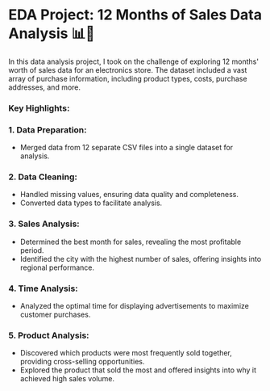 # EDA Project: 12 Months of Sales Data Analysis 📊💼

In this data analysis project, I took on the challenge of exploring 12 months' worth of sales data for an electronics store. The dataset included a vast array of purchase information, including product types, costs, purchase addresses, and more. 

### Key Highlights:

### 1. Data Preparation:
- Merged data from 12 separate CSV files into a single dataset for analysis.

### 2. Data Cleaning:
- Handled missing values, ensuring data quality and completeness.
- Converted data types to facilitate analysis.

### 3. Sales Analysis:
- Determined the best month for sales, revealing the most profitable period.
- Identified the city with the highest number of sales, offering insights into regional performance.

### 4. Time Analysis:
- Analyzed the optimal time for displaying advertisements to maximize customer purchases.

### 5. Product Analysis:
- Discovered which products were most frequently sold together, providing cross-selling opportunities.
- Explored the product that sold the most and offered insights into why it achieved high sales volume.


